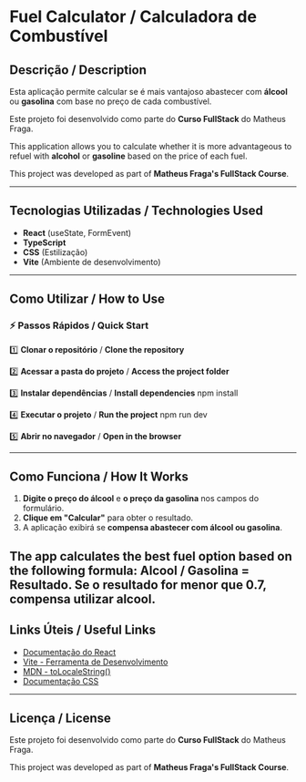 # Fuel Calculator / Calculadora de Combustível

##  Descrição / Description

Esta aplicação permite calcular se é mais vantajoso abastecer com **álcool** ou **gasolina** com base no preço de cada combustível.

Este projeto foi desenvolvido como parte do **Curso FullStack** do Matheus Fraga.

This application allows you to calculate whether it is more advantageous to refuel with **alcohol** or **gasoline** based on the price of each fuel.

This project was developed as part of **Matheus Fraga's FullStack Course**.

---

##  Tecnologias Utilizadas / Technologies Used

-   **React** (useState, FormEvent)
-   **TypeScript**
-   **CSS** (Estilização)
-   **Vite** (Ambiente de desenvolvimento)

---

##  Como Utilizar / How to Use

### ⚡ Passos Rápidos / Quick Start

1️⃣ **Clonar o repositório** / **Clone the repository**

2️⃣ **Acessar a pasta do projeto** / **Access the project folder**

3️⃣ **Instalar dependências** / **Install dependencies** npm install

4️⃣ **Executar o projeto** / **Run the project** npm run dev

5️⃣ **Abrir no navegador** / **Open in the browser**

---

##  Como Funciona / How It Works

1.  **Digite o preço do álcool** e **o preço da gasolina** nos campos do formulário.
2.  **Clique em "Calcular"** para obter o resultado.
3.  A aplicação exibirá se **compensa abastecer com álcool ou gasolina**.

The app calculates the best fuel option based on the following formula: Alcool / Gasolina = Resultado. Se o resultado for menor que 0.7, compensa utilizar alcool.
---

##  Links Úteis / Useful Links

-   [Documentação do React](https://react.dev/)
-   [Vite - Ferramenta de Desenvolvimento](https://vitejs.dev/)
-   [MDN - toLocaleString()](https://developer.mozilla.org/en-US/docs/Web/JavaScript/Reference/Global_Objects/Number/toLocaleString)
-   [Documentação CSS](https://developer.mozilla.org/pt-BR/docs/Web/CSS)

---

##  Licença / License

Este projeto foi desenvolvido como parte do **Curso FullStack** do Matheus Fraga.

This project was developed as part of **Matheus Fraga's FullStack Course**.